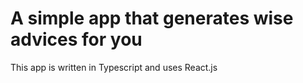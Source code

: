 # A simple app that generates wise advices for you 

This app is written in Typescript and uses React.js